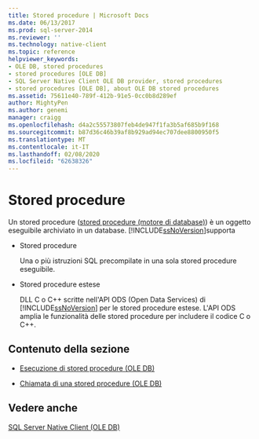 ```yaml
---
title: Stored procedure | Microsoft Docs
ms.date: 06/13/2017
ms.prod: sql-server-2014
ms.reviewer: ''
ms.technology: native-client
ms.topic: reference
helpviewer_keywords:
- OLE DB, stored procedures
- stored procedures [OLE DB]
- SQL Server Native Client OLE DB provider, stored procedures
- stored procedures [OLE DB], about OLE DB stored procedures
ms.assetid: 75611e40-789f-412b-91e5-0cc0b8d289ef
author: MightyPen
ms.author: genemi
manager: craigg
ms.openlocfilehash: d4a2c55573807feb4de947f1fa3b5af685b9f168
ms.sourcegitcommit: b87d36c46b39af8b929ad94ec707dee8800950f5
ms.translationtype: MT
ms.contentlocale: it-IT
ms.lasthandoff: 02/08/2020
ms.locfileid: "62638326"
---
```

# <a name="stored-procedures"></a>Stored procedure
  Un stored procedure ([stored procedure &#40;motore di database&#41;](../../stored-procedures/stored-procedures-database-engine.md)) è un oggetto eseguibile archiviato in un database. [!INCLUDE[ssNoVersion](../../../includes/ssnoversion-md.md)]supporta  
  
-   Stored procedure  
  
     Una o più istruzioni SQL precompilate in una sola stored procedure eseguibile.  
  
-   Stored procedure estese  
  
     DLL C o C++ scritte nell'API ODS (Open Data Services) di [!INCLUDE[ssNoVersion](../../../includes/ssnoversion-md.md)] per le stored procedure estese. L'API ODS amplia le funzionalità delle stored procedure per includere il codice C o C++.  
  
## <a name="in-this-section"></a>Contenuto della sezione  
  
-   [Esecuzione di stored procedure &#40;OLE DB&#41;](stored-procedures-running.md)  
  
-   [Chiamata di una stored procedure &#40;OLE DB&#41;](stored-procedures-calling.md)  
  
## <a name="see-also"></a>Vedere anche  
 [SQL Server Native Client &#40;OLE DB&#41;](sql-server-native-client-ole-db.md)  
  
  
